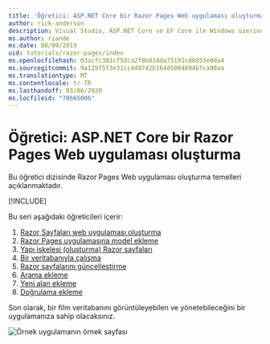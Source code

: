 ```yaml
---
title: 'Öğretici: ASP.NET Core bir Razor Pages Web uygulaması oluşturma'
author: rick-anderson
description: Visual Studio, ASP.NET Core ve EF Core ile Windows üzerinde Razor Pages bir Web uygulaması oluşturun.
ms.author: riande
ms.date: 08/09/2019
uid: tutorials/razor-pages/index
ms.openlocfilehash: 03acfc381cf5dca2f8b834da75191cd8053e0da4
ms.sourcegitcommit: 9a129f5f3e31cc449742b164d5004894bfca90aa
ms.translationtype: MT
ms.contentlocale: tr-TR
ms.lasthandoff: 03/06/2020
ms.locfileid: "78665006"
---
```

# <a name="tutorial-create-a-razor-pages-web-app-with-aspnet-core"></a>Öğretici: ASP.NET Core bir Razor Pages Web uygulaması oluşturma

Bu öğretici dizisinde Razor Pages Web uygulaması oluşturma temelleri açıklanmaktadır. 

[!INCLUDE[](~/includes/advancedRP.md)]

Bu seri aşağıdaki öğreticileri içerir:

1. [Razor Sayfaları web uygulaması oluşturma](xref:tutorials/razor-pages/razor-pages-start)
1. [Razor Pages uygulamasına model ekleme](xref:tutorials/razor-pages/model)
1. [Yapı iskelesi (oluşturma) Razor sayfaları](xref:tutorials/razor-pages/page)
1. [Bir veritabanıyla çalışma](xref:tutorials/razor-pages/sql)
1. [Razor sayfalarını güncelleştirme](xref:tutorials/razor-pages/da1)
1. [Arama ekleme](xref:tutorials/razor-pages/search)
1. [Yeni alan ekleme](xref:tutorials/razor-pages/new-field)
1. [Doğrulama ekleme](xref:tutorials/razor-pages/validation)

Son olarak, bir film veritabanını görüntüleyebilen ve yönetebileceğini bir uygulamanıza sahip olacaksınız.

![Örnek uygulamanın örnek sayfası](index/_static/sample-page.png)
